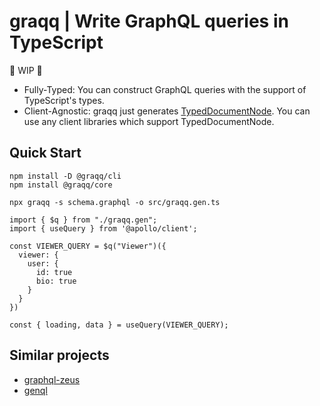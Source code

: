 # graqq | Write GraphQL queries in TypeScript

🚧 WIP 🚧

- Fully-Typed: You can construct GraphQL queries with the support of TypeScript's types.
- Client-Agnostic: graqq just generates [TypedDocumentNode](https://github.com/dotansimha/graphql-typed-document-node). You can use any client libraries which support TypedDocumentNode.


## Quick Start

```
npm install -D @graqq/cli
npm install @graqq/core

npx graqq -s schema.graphql -o src/graqq.gen.ts
```

```TS
import { $q } from "./graqq.gen";
import { useQuery } from '@apollo/client';

const VIEWER_QUERY = $q("Viewer")({
  viewer: {
    user: {
      id: true
      bio: true
    }
  }
})

const { loading, data } = useQuery(VIEWER_QUERY);
```

## Similar projects

- [graphql-zeus](https://github.com/graphql-editor/graphql-zeus)
- [genql](https://github.com/remorses/genql)